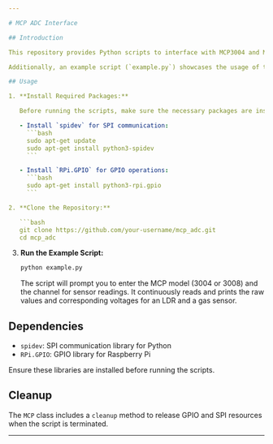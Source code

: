 ```yaml
---

# MCP ADC Interface

## Introduction

This repository provides Python scripts to interface with MCP3004 and MCP3008 Analog-to-Digital Converters (ADCs) on Raspberry Pi. The main script, `mcpadc.py`, defines a class called `MCP` that simplifies reading analog values from specific channels and converting them to voltages.

Additionally, an example script (`example.py`) showcases the usage of the `MCP` class for reading values from sensors connected to MCP3008 channels. In this example, an LDR (Light Dependent Resistor) and a gas sensor are used to demonstrate the capabilities of the MCP ADC interface.

## Usage

1. **Install Required Packages:**

   Before running the scripts, make sure the necessary packages are installed on your Raspberry Pi.

   - Install `spidev` for SPI communication:
     ```bash
     sudo apt-get update
     sudo apt-get install python3-spidev
     ```

   - Install `RPi.GPIO` for GPIO operations:
     ```bash
     sudo apt-get install python3-rpi.gpio
     ```

2. **Clone the Repository:**

   ```bash
   git clone https://github.com/your-username/mcp_adc.git
   cd mcp_adc
   ```

3. **Run the Example Script:**

   ```bash
   python example.py
   ```

   The script will prompt you to enter the MCP model (3004 or 3008) and the channel for sensor readings. It continuously reads and prints the raw values and corresponding voltages for an LDR and a gas sensor.

## Dependencies

- `spidev`: SPI communication library for Python
- `RPi.GPIO`: GPIO library for Raspberry Pi

Ensure these libraries are installed before running the scripts.

## Cleanup

The `MCP` class includes a `cleanup` method to release GPIO and SPI resources when the script is terminated.

---
```

